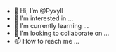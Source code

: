 - 👋 Hi, I’m @Pyxyll
- 👀 I’m interested in ...
- 🌱 I’m currently learning ...
- 💞️ I’m looking to collaborate on ...
- 📫 How to reach me ...

<!---
Pyxyll/Pyxyll is a ✨ special ✨ repository because its `README.md` (this file) appears on your GitHub profile.
You can click the Preview link to take a look at your changes.
--->
